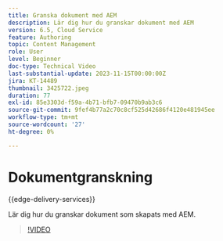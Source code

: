 ```yaml
---
title: Granska dokument med AEM
description: Lär dig hur du granskar dokument med AEM
version: 6.5, Cloud Service
feature: Authoring
topic: Content Management
role: User
level: Beginner
doc-type: Technical Video
last-substantial-update: 2023-11-15T00:00:00Z
jira: KT-14489
thumbnail: 3425722.jpeg
duration: 77
exl-id: 85e3303d-f59a-4b71-bfb7-09470b9ab3c6
source-git-commit: 9fef4b77a2c70c8cf525d42686f4120e481945ee
workflow-type: tm+mt
source-wordcount: '27'
ht-degree: 0%

---
```


# Dokumentgranskning

{{edge-delivery-services}}

Lär dig hur du granskar dokument som skapats med AEM.

>[!VIDEO](https://video.tv.adobe.com/v/3425722/?learn=on)
